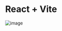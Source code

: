 # React + Vite

![image](https://github.com/user-attachments/assets/df8abf90-6812-499c-a04a-f3c2d1271b41)
